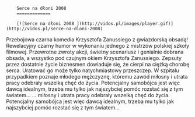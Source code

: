 
        Serce na dłoni 2008 
        =============
        
        [![Serce na dłoni 2008 ](http://vidos.pl/images/player.gif)](http://vidos.pl/serce-na-dloni-2008)
        
        
 Przebojowa czarna komedia Krzysztofa Zanussiego z gwiazdorską obsadą! Rewelacyjny czarny humor w wykonaniu jednego z mistrzów polskiej szkoły filmowej. Przewrotne zwroty akcji, świetny scenariusz i genialnie dobrana obsada, a wszystko pod czujnym okiem Krzysztofa Zanussiego. Zepsuty przez dostatnie życie biznesmen dowiaduje się, że cierpi na ciężką chorobę serca. Uratować go może tylko natychmiastowy przeszczep. W szpitalu przypadkiem poznaje młodego mężczyznę, któremu zawód miłosny i utrata pracy odebrały wszelką chęć do życia. Potencjalny samobójca jest więc dawcą idealnym, trzeba mu tylko jak najszybciej pomóc rozstać się z tym światem...   ... miłosny i utrata pracy odebrały wszelką chęć do życia. Potencjalny samobójca jest więc dawcą idealnym, trzeba mu tylko jak najszybciej pomóc rozstać się z tym światem...
    